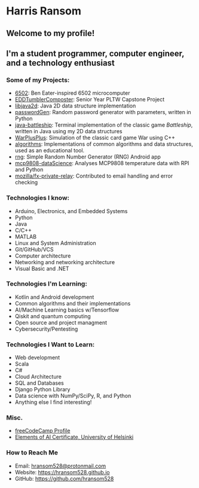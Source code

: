 # Harris Ransom
## Welcome to my profile!
## I'm a student programmer, computer engineer, and a technology enthusiast

### Some of my Projects:
* [6502](https://github.com/hransom528/6502): Ben Eater-inspired 6502 microcomputer
* [EDDTumblerComposter](https://github.com/hransom528/EDDTumblerComposter): Senior Year PLTW Capstone Project
* [libjava2d](https://github.com/hransom528/libjava2d): Java 2D data structure implementation
* [passwordGen](https://github.com/hransom528/passwordGen): Random password generator with parameters, written in Python
* [java-battleship](https://github.com/hransom528/java-battleship): Terminal implementation of the classic game *Battleship*, written in Java using my 2D data structures
* [WarPlusPlus](https://github.com/hransom528/WarPlusPlus): Simulation of the classic card game War using C++ 
* [algorithms](https://github.com/hransom528/algorithms): Implementations of common algorithms and data structures, used as an educational tool.
* [rng](https://github.com/hransom528/rng): Simple Random Number Generator (RNG) Android app
* [mcp9808-dataScience](https://github.com/hransom528/mcp9808-dataScience): Analyses MCP9808 temperature data with RPI and Python
* [mozilla/fx-private-relay](https://github.com/mozilla/fx-private-relay): Contributed to email handling and error checking

### Technologies I know:
* Arduino, Electronics, and Embedded Systems
* Python
* Java
* C/C++
* MATLAB
* Linux and System Administration
* Git/GitHub/VCS
* Computer architecture
* Networking and networking architecture
* Visual Basic and .NET

### Technologies I'm Learning:
* Kotlin and Android development
* Common algorithms and their implementations
* AI/Machine Learning basics w/Tensorflow
* Qiskit and quantum computing
* Open source and project managment
* Cybersecurity/Pentesting

### Technologies I Want to Learn:
* Web development
* Scala
* C#
* Cloud Architecture
* SQL and Databases
* Django Python Library
* Data science with NumPy/SciPy, R, and Python
* Anything else I find interesting!

### Misc.
* [freeCodeCamp Profile](https://www.freecodecamp.org/commanderhr1)
* [Elements of AI Certificate, University of Helsinki](https://certificates.mooc.fi/validate/dlxm1ow4vng)

### How to Reach Me
* Email: <hransom528@protonmail.com>
* Website: <https://hransom528.github.io>
* GitHub: <https://github.com/hransom528>
